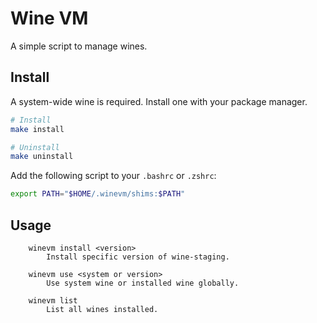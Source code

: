# Wine VM

A simple script to manage wines.

## Install

A system-wide wine is required. Install one with your package manager.

```bash
# Install
make install

# Uninstall
make uninstall
```

Add the following script to your `.bashrc` or `.zshrc`:

```bash
export PATH="$HOME/.winevm/shims:$PATH"
```

## Usage

```
    winevm install <version>
        Install specific version of wine-staging.

    winevm use <system or version>
        Use system wine or installed wine globally.

    winevm list
        List all wines installed.
```
